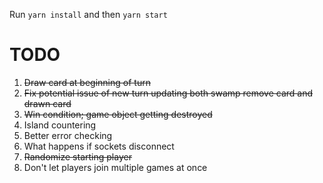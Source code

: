 Run `yarn install` and then `yarn start`

# TODO
1. ~~Draw card at beginning of turn~~
2. ~~Fix potential issue of new turn updating both swamp remove card and drawn card~~
3. ~~Win condition; game object getting destroyed~~
4. Island countering
5. Better error checking
6. What happens if sockets disconnect
7. ~~Randomize starting player~~
8. Don't let players join multiple games at once
